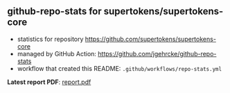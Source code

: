 ## github-repo-stats for supertokens/supertokens-core

- statistics for repository https://github.com/supertokens/supertokens-core
- managed by GitHub Action: https://github.com/jgehrcke/github-repo-stats
- workflow that created this README: `.github/workflows/repo-stats.yml`

**Latest report PDF**: [report.pdf](https://github.com/jscyo/supertokens-vs-keycloak/raw/data-branch/supertokens/supertokens-core/latest-report/report.pdf)

